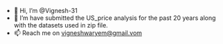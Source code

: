 - 👋 Hi, I’m @Vignesh-31
- 👀 I’m have submitted the US_price analysis for the past 20 years along with the datasets used in zip file.
- 📫 Reach me on vigneshwaryem@gmail.vom

<!---
Vignesh-31/Vignesh-31 is a ✨ special ✨ repository because its `README.md` (this file) appears on your GitHub profile.
You can click the Preview link to take a look at your changes.
--->
